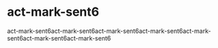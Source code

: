 # act-mark-sent6
act-mark-sent6act-mark-sent6act-mark-sent6act-mark-sent6act-mark-sent6act-mark-sent6act-mark-sent6
